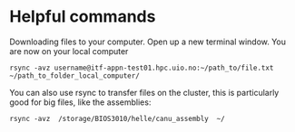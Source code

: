 # Helpful commands

Downloading files to your computer. Open up a new terminal window. You are now on your local computer

`rsync -avz username@itf-appn-test01.hpc.uio.no:~/path_to/file.txt  ~/path_to_folder_local_computer/`

You can also use rsync to transfer files on the cluster, this is particularly good for big files, like the assemblies:

`rsync -avz  /storage/BIOS3010/helle/canu_assembly  ~/`


